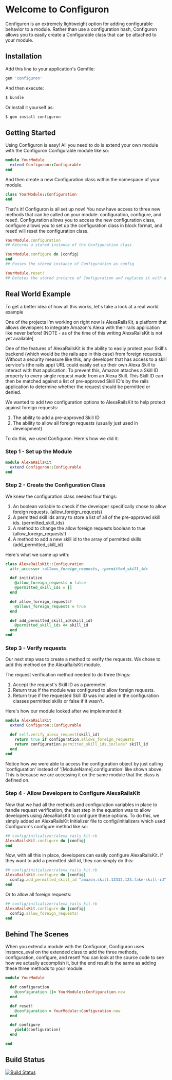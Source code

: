 # Welcome to Configuron

Configuron is an extremely lightweight option for adding configurable behavior to a module. Rather than use a configuration hash, Configuron allows you to easily create a Configurable class that can be attached to your module.

## Installation

Add this line to your application's Gemfile:

```ruby
gem 'configuron'
```

And then execute:
```bash
$ bundle
```

Or install it yourself as:
```bash
$ gem install configuron
```

## Getting Started

Using Configuron is easy! All you need to do is extend your own module with the Configuron Configurable module like so:

```ruby
module YourModule
  extend Configuron::Configurable
end
```
And then create a new Configuration class within the namespace of your module.

```ruby
class YourModule::Configuration
end
```

That's it! Configuron is all set up now! You now have access to three new methods that can be called on your module: configuration, configure, and reset!. Configuration allows you to access the new configuration class, configure allows you to set up the configuration class in block format, and reset! will reset the configuration class.

```ruby
YourModule.configuration
## Returns a stored instance of the Configuration class
```

```ruby
YourModule.configure do |config|
end
## Passes the stored instance of Configuration as config
```

```ruby
YourModule.reset!
## Deletes the stored instance of Configuration and replaces it with a new one
```

## Real World Example

To get a better idea of how all this works, let's take a look at a real world example

One of the projects I'm working on right now is AlexaRailsKit, a platform that allows developers to integrate Amazon's Alexa with their rails application like never before! [NOTE - as of the time of this writing AlexaRailsKit is not yet available]

One of the features of AlexaRailsKit is the ability to easily protect your Skill's backend (which would be the rails app in this case) from foreign requests. Without a security measure like this, any developer that has access to a skill service's (the rails app) URL could easily set up their own Alexa Skill to interact with that application. To prevent this, Amazon attaches a Skill ID property to every single request made from an Alexa Skill. This Skill ID can then be matched against a list of pre-approved Skill ID's by the rails application to determine whether the request should be permitted or denied.

We wanted to add two configuration options to AlexaRailsKit to help protect against foreign requests:

1. The ability to add a pre-approved Skill ID
2. The ability to allow all foreign requests (usually just used in development)

To do this, we used Configuron. Here's how we did it:

### Step 1 - Set up the Module

```ruby
module AlexaRailsKit
  extend Configuron::Configurable
end
```

### Step 2 - Create the Configuration Class

We knew the configuration class needed four things:

1. An boolean variable to check if the developer specifically chose to allow foreign requests. (allow_foreign_requests)
2. A permitted skill ids array to store a list of all of the pre-approved skill ids. (permitted_skill_ids)
3. A method to change the allow foreign requests boolean to true (allow_foreign_requests!)
4. A method to add a new skill id to the array of permitted skills (add_permitted_skill_id)

Here's what we came up with:

```ruby
class AlexaRailsKit::Configuration
  attr_accessor :allows_foreign_requests, :permitted_skill_ids

  def initialize
    @allow_foreign_requests = false
    @permitted_skill_ids = []
  end

  def allow_foreign_requests!
    @allows_foreign_requests = true
  end

  def add_permitted_skill_id(skill_id)
    @permitted_skill_ids << skill_id
  end
end
```

### Step 3 - Verify requests

Our next step was to create a method to verify the requests. We chose to add this method on the AlexaRailsKit module.

The request verification method needed to do three things:

1. Accept the request's Skill ID as a paremeter.
2. Return true if the module was configured to allow foreign requests.
3. Return true if the requested Skill ID was included in the configuration classes permitted skills or false if it wasn't.

Here's how our module looked after we implemented it:

```ruby
module AlexaRailsKit
  extend Configuron::Configurable

  def self.verify_alexa_request(skill_id)
    return true if configuration.allows_foreign_requests
    return configuration.permitted_skill_ids.include? skill_id
  end
end
```

Notice how we were able to access the configuration object by just calling 'configuration' instead of '[ModuleName].configuration' like shown above. This is because we are accessing it on the same module that the class is defined on.

### Step 4 - Allow Developers to Configure AlexaRailsKit

Now that we had all the methods and configuration variables in place to handle request verification, the last step in the equation was to allow developers using AlexaRailsKit to configure these options. To do this, we simply added an AlexaRailsKit Initializer file to config/initializers which used Configuron's configure method like so:

```ruby
## config/initializer/alexa_rails_kit.rb
AlexaRailsKit.configure do |config|
end
```

Now, with all this in place, developers can easily configure AlexaRailsKit. if they want to add a permitted skill id, they can simply do this:

```ruby
## config/initializer/alexa_rails_kit.rb
AlexaRailsKit.configure do |config|
  config.add_permitted_skill_id "amazon.skill.12312.123.fake-skill-id"
end
```

Or to allow all foreign requests:

```ruby
## config/initializer/alexa_rails_kit.rb
AlexaRailsKit.configure do |config|
  config.allow_foreign_requests!
end
```

## Behind The Scenes

When you extend a module with the Configuron, Configuron uses instance_eval on the extended class to add the three methods, configuration, configure, and reset! You can look at the source code to see how we actually accomplish it, but the end result is the same as adding these three methods to your module:

```ruby
module YourModule

  def configuration
    @configuration ||= YourModule::Configuration.new
  end

  def reset!
    @configuration = YourModule::Configuration.new
  end

  def configure
    yield(configuration)
  end

end
```

## Build Status

[![Build Status](https://travis-ci.org/JoshHadik/Configuron.svg?branch=master)](https://travis-ci.org/JoshHadik/Configuron)
